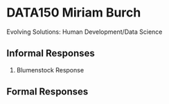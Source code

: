 # DATA150 Miriam Burch
Evolving Solutions: Human Development/Data Science
## Informal Responses
1. Blumenstock Response
## Formal Responses
